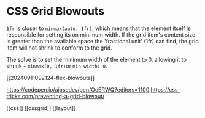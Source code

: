 # CSS Grid Blowouts

`1fr` is closer to `minmax(auto, 1fr)`, which means that the element itself is responsible for setting its on minimum width. If the grid item's content size is greater than the available space the 'fractional unit' (1fr) can find, the grid item will not shrink to conform to the grid.

The solve is to set the minimum width of the element to 0, allowing it to shrink - `minmax(0, 1fr)`or `min-width: 0`.

[[20240911092124-flex-blowouts]]

https://codepen.io/ajosedev/pen/OeERWQ?editors=1100
https://css-tricks.com/preventing-a-grid-blowout/

[[css]]
[[cssgrid]]
[[layout]]